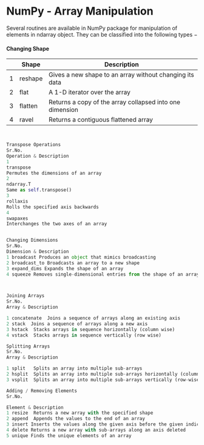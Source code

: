 
NumPy - Array Manipulation
================================================


Several routines are available in NumPy package for manipulation of elements in ndarray object. They can be classified into the following types −


#### Changing Shape


||Shape | Description|
|--|---|----|
|1 |  reshape | Gives a new shape to an array without changing its data|
|2 |  flat |  A 1-D iterator over the array|
|3 | flatten |  Returns a copy of the array collapsed into one dimension|
|4 |  ravel |  Returns a contiguous flattened array|


```python


Transpose Operations
Sr.No.
Operation & Description
1
transpose 
Permutes the dimensions of an array
2
ndarray.T 
Same as self.transpose()
3
rollaxis 
Rolls the specified axis backwards
4
swapaxes 
Interchanges the two axes of an array
```


```python

Changing Dimensions
Sr.No.
Dimension & Description
1 broadcast Produces an object that mimics broadcasting
2 broadcast_to Broadcasts an array to a new shape
3 expand_dims Expands the shape of an array
4 squeeze Removes single-dimensional entries from the shape of an array
```


```python


Joining Arrays
Sr.No.
Array & Description

1 concatenate  Joins a sequence of arrays along an existing axis
2 stack  Joins a sequence of arrays along a new axis
3 hstack  Stacks arrays in sequence horizontally (column wise)
4 vstack  Stacks arrays in sequence vertically (row wise)

```


```python
Splitting Arrays
Sr.No.
Array & Description

1 split   Splits an array into multiple sub-arrays
2 hsplit  Splits an array into multiple sub-arrays horizontally (column-wise)
3 vsplit  Splits an array into multiple sub-arrays vertically (row-wise)


```


```python
Adding / Removing Elements
Sr.No.

Element & Description
1 resize  Returns a new array with the specified shape
2 append  Appends the values to the end of an array
3 insert Inserts the values along the given axis before the given indices
4 delete Returns a new array with sub-arrays along an axis deleted
5 unique Finds the unique elements of an array


```

